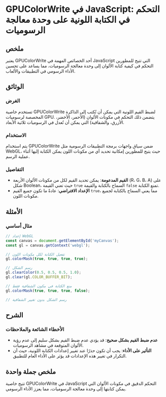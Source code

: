 <!--
Meta Description: # GPUColorWrite في JavaScript: التحكم في الكتابة اللونية على وحدة معالجة الرسوميات ## ملخص يعتبر GPUColorWrite أحد الخصائص المهمة في JavaScript التي ت...
Meta Keywords: true, الكتابة, القيم, مكونات, gpucolorwrite
-->

# GPUColorWrite في JavaScript: التحكم في الكتابة اللونية على وحدة معالجة الرسوميات

## ملخص
يعتبر GPUColorWrite أحد الخصائص المهمة في JavaScript التي تتيح للمطورين التحكم في كيفية كتابة الألوان إلى وحدة معالجة الرسوميات، مما يساعد على تحسين الأداء الرسومي في التطبيقات والألعاب.

## الوثائق
### الغرض
تستخدم خاصية GPUColorWrite لضبط القيم اللونية التي يمكن أن تُكتب إلى الذاكرة المخصصة لرسوميات GPU. يتضمن ذلك التحكم في مكونات الألوان (الأحمر، الأخضر، الأزرق، والشفافية) التي يمكن أن تُعدل في الرسوميات ثلاثية الأبعاد.

### الاستخدام
يتم استخدام GPUColorWrite ضمن سياق واجهات برمجة التطبيقات الرسومية مثل WebGL، حيث يتيح للمطورين إمكانية تحديد أي من مكونات اللون يمكن الكتابة إليها أثناء عملية الرسم.

### التفاصيل
- **القيم المدعومة**: يمكن تحديد القيم لكل من مكونات الألوان الأربعة (R، G، B، A) على شكل Boolean، حيث تعني القيمة `true` السماح بالكتابة والقيمة `false` تمنع الكتابة.
- **الإعداد الافتراضي**: عادةً ما تكون جميع القيم `true`، مما يعني السماح بالكتابة لجميع مكونات اللون.

## الأمثلة
### مثال أساسي
```javascript
// إعداد WebGL
const canvas = document.getElementById('myCanvas');
const gl = canvas.getContext('webgl');

// تفعيل الكتابة لكل مكونات اللون
gl.colorMask(true, true, true, true);

// رسم الشكل
gl.clearColor(0.5, 0.5, 0.5, 1.0);
gl.clear(gl.COLOR_BUFFER_BIT);

// منع الكتابة في مكون الشفافية فقط
gl.colorMask(true, true, true, false);

// رسم الشكل بدون تغيير الشفافية
```

## الشرح
### الأخطاء الشائعة والملاحظات
- **عدم ضبط القيم بشكل صحيح**: قد يؤدي عدم ضبط القيم بشكل سليم إلى عدم رؤية الألوان المتوقعة في مشاهد الرسوميات.
- **التأثير على الأداء**: يجب أن تكون حذرًا عند تغيير إعدادات الكتابة اللونية، حيث أن التكرار في تغيير هذه الإعدادات قد يؤثر على الأداء العام للتطبيق.

## ملخص جملة واحدة
تتيح خاصية GPUColorWrite في JavaScript التحكم الدقيق في مكونات الألوان التي يمكن كتابتها إلى وحدة معالجة الرسوميات، مما يعزز الأداء الرسومي.